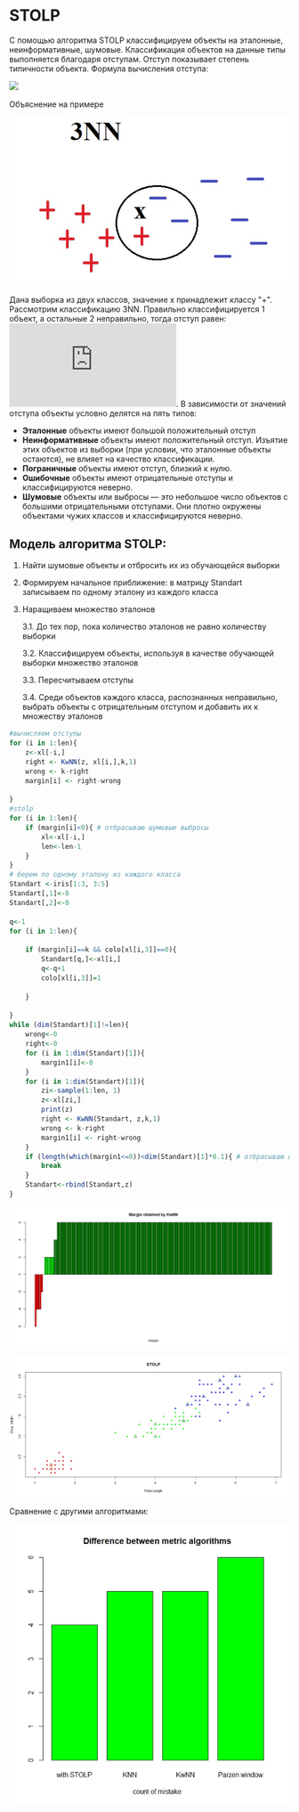 # STOLP
С помощью алгоритма  STOLP классифицируем объекты на эталонные, неинформативные, шумовые. Классификация объектов на данные типы выполняется благодаря отступам. Отступ показывает степень типичности объекта. 
Формула вычисления отступа:

![](https://latex.codecogs.com/gif.latex?M(x_i)=W_{y_i}(x_i,X^l)-\max_{y&space;\in&space;Y&space;/\{y_i\}}W_y(x_i,X^l).)

Объяснение на примере

![](https://github.com/Elzara20/university/blob/master/pictures/exampleForSTOLP.jpg)

Дана выборка из двух классов, значение х принадлежит классу "+". Рассмотрим классификацию 3NN. Правильно классифицируется 1 объект, а остальные 2 неправильно, тогда отступ равен: ![](https://latex.codecogs.com/gif.latex?M(x_i)=1-2=-1).
В зависимости от значений отступа объекты условно делятся на пять типов:
 -  **Эталонные** объекты имеют большой положительный отступ
 -  **Неинформативные** объекты имеют положительный отступ. Изъятие этих объектов из выборки (при условии, что эталонные объекты остаются), не влияет на качество классификации.
 -  **Пограничные** объекты имеют отступ, близкий к нулю. 
 -  **Ошибочные** объекты имеют отрицательные отступы и классифицируются неверно.
 -  **Шумовые** объекты или выбросы — это небольшое число объектов с
большими отрицательными отступами. Они плотно окружены объектами чужих классов и классифицируются неверно.

## Модель алгоритма STOLP:
1. Найти шумовые объекты и отбросить их из обучающейся выборки
2. Формируем начальное приближение: в матрицу Standart записываем по одному эталону из каждого класса
3. Наращиваем множество эталонов

    3.1. До тех пор, пока количество эталонов не равно количеству выборки
    
    3.2. Классифицируем объекты, используя в качестве обучающей выборки множество эталонов
    
    3.3. Пересчитываем отступы
    
    3.4. Среди объектов каждого класса, распознанных неправильно, выбрать объекты с отрицательным отступом и добавить их к множеству эталонов
    
```R
#вычисляем отступы 
for (i in 1:len){    
    z<-xl[-i,]
    right <- KwNN(z, xl[i,],k,1)
    wrong <- k-right
    margin[i] <- right-wrong  
    
}
#stolp 
for (i in 1:len){
    if (margin[i]<0){ # отбрасываю шумовые выбросы
        xl<-xl[-i,]
        len<-len-1
    }
}
# берем по одному эталону из каждого класса
Standart <-iris[1:3, 3:5]
Standart[,1]<-0
Standart[,2]<-0

q<-1
for (i in 1:len){
    
    if (margin[i]==k && colo[xl[i,3]]==0){
        Standart[q,]<-xl[i,]
        q<-q+1
        colo[xl[i,3]]=1
        
    }
    
}
while (dim(Standart)[1]!=len){
    wrong<-0
    right<-0
    for (i in 1:dim(Standart)[1]){
        margin1[i]<-0
    }
    for (i in 1:dim(Standart)[1]){ 
        zi<-sample(1:len, 1)  
        z<-xl[zi,]
        print(z)
        right <- KwNN(Standart, z,k,1)
        wrong <- k-right
        margin1[i] <- right-wrong       
    }
    if (length(which(margin1<=0))<dim(Standart)[1]*0.1){ # отбрасываю шумовые выбросы, 10% ошибка от числа элементов
        break
    }
    Standart<-rbind(Standart,z)
}
```

![](https://github.com/Elzara20/university/blob/master/pictures/margin_by_kwnn.jpg)


![](https://github.com/Elzara20/university/blob/master/pictures/STOLP.jpeg)

Сравнение с другими алгоритмами:


![](https://github.com/Elzara20/university/blob/master/pictures/comparison_metric.jpeg)
